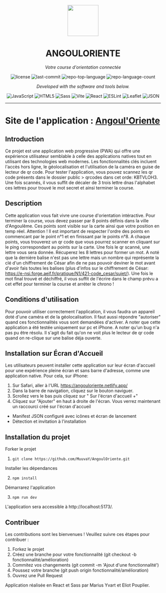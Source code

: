 <p align="center">
  <img src="https://angouloriente.netlify.app/assets/logo-angouloriente-BX4nC5aD.webp" width="100" />
</p>
<p align="center">
    <h1 align="center">ANGOULORIENTE</h1>
</p>
<p align="center">
    <em>Votre course d'orientation connectée</em>
</p>
<p align="center">
	<img src="https://img.shields.io/github/license/MuuvaY/AngoulOriente?style=flat&color=0080ff" alt="license">
	<img src="https://img.shields.io/github/last-commit/MuuvaY/AngoulOriente?style=flat&logo=git&logoColor=white&color=0080ff" alt="last-commit">
	<img src="https://img.shields.io/github/languages/top/MuuvaY/AngoulOriente?style=flat&color=0080ff" alt="repo-top-language">
	<img src="https://img.shields.io/github/languages/count/MuuvaY/AngoulOriente?style=flat&color=0080ff" alt="repo-language-count">
<p>
<p align="center">
		<em>Developed with the software and tools below.</em>
</p>
<p align="center">
	<img src="https://img.shields.io/badge/JavaScript-F7DF1E.svg?style=flat&logo=JavaScript&logoColor=black" alt="JavaScript">
	<img src="https://img.shields.io/badge/HTML5-E34F26.svg?style=flat&logo=HTML5&logoColor=white" alt="HTML5">
	<img src="https://img.shields.io/badge/Sass-CC6699.svg?style=flat&logo=Sass&logoColor=white" alt="Sass">
	<img src="https://img.shields.io/badge/Vite-646CFF.svg?style=flat&logo=Vite&logoColor=white" alt="Vite">
	<img src="https://img.shields.io/badge/React-61DAFB.svg?style=flat&logo=React&logoColor=black" alt="React">
	<img src="https://img.shields.io/badge/ESLint-4B32C3.svg?style=flat&logo=ESLint&logoColor=white" alt="ESLint">
	<img src="https://img.shields.io/badge/Leaflet-199900.svg?style=flat&logo=Leaflet&logoColor=white" alt="Leaflet">
	<img src="https://img.shields.io/badge/JSON-000000.svg?style=flat&logo=JSON&logoColor=white" alt="JSON">
</p>
<hr>

# Site de l'application : [Angoul'Oriente](https://angouloriente.netlify.app/)

## Introduction

Ce projet est une application web progressive (PWA) qui offre une expérience utilisateur semblable à celle des applications natives tout en utilisant des technologies web modernes. Les fonctionnalités clés incluent l'accès hors ligne, le géolocalisation et l'utilisation de la caméra en guise de lecteur de qr code. Pour tester l'application, vous pouvez scannez les qr code présents dans le dossier public > qrcodes dans cet orde: KBTVLOH3. Une fois scannés, il vous suffit de décaler de 3 trois lettre dnas l'alphabet ces lettres pour trouvé le mot secret et ainsi terminer la course.

## Description

Cette application vous fait vivre une course d'orientation intéractive. Pour terminer la course, vous devez passer par 8 points définis dans la ville d'Angoulême. Ces points sont visible sur la carte ainsi que votre position en temp réel. Attention ! Il est important de respecter l'ordre des points en commencant par le point n°1 et en finissant par le points n°8. A chaque points, vous trouverez un qr code que vous pourrez scanner en cliquant sur le ping correspondant au points sur la carte. Une fois le qr scanné, une lettre vous sera donnée. Récuperez les 8 lettres pour former un mot. A noté que la dernière balise n'est pas une lettre mais un nombre qui représente la clé d'un chiffrement de César afin de ne pas pouvoir deviner le mot avant d'avoir fais toutes les balises (plus d'infos sur le chiffrement de César: https://e-nsi.forge.aeif.fr/pratique/N1/421-code_cesar/sujet/). Une fois le mot final trouvé et déchiffré, il vous suffit de l'écrire dans le champ prévu a cet effet pour terminer la course et arréter le chrono !

## Conditions d'utilisation

Pour pouvoir utiliser correctement l'application, il vous faudra un appareil doté d'une caméra et de la géolocalisation. Il faut aussi répondre "autoriser" quand ces fonctionnalités vous sont demandées d'activer.
A noter que cette application a été testée uniquement sur pc et iPhone. A noter qu'un bug n'a pas pu être résolu. Il s'agit du fait qu'on ne voit plus le lecteur de qr code quand on re-clique sur une balise déja ouverte.

## Installation sur Écran d'Accueil

Les utilisateurs peuvent installer cette application sur leur écran d'accueil pour une expérience pleine écran et sans barre d'adresse, comme une application native. Pour cela, sur iPhone: 
1. Sur Safari, aller à l'URL https://angouloriente.netlify.app/
2. Dans la barre de navigation, cliquez sur le bouton naviguer.
3. Scrollez vers le bas puis cliquez sur " Sur l'écran d'accueil         +"
4. Cliquez sur "Ajouter" en haut à droite de l'écran.
Vous verrez maintenant un raccourci créé sur l'écran d'accueil

- Manifest JSON configuré avec icônes et écran de lancement
- Détection et invitation à l'installation

## Installation du projet

Forker le projet

1. `git clone https://github.com/MuuvaY/AngoulOriente.git `

Installer les dépendances 

2. `npm install `

Démarrarez l'application 

3. `npm run dev`

L'application sera accessible à http://localhost:5173/.

## Contribuer

Les contributions sont les bienvenues ! Veuillez suivre ces étapes pour contribuer :

1. Forkez le projet
2. Créez une branche pour votre fonctionnalité (git checkout -b fonctionnalité/amélioration)
3. Commitez vos changements (git commit -m 'Ajout d'une fonctionnalité')
4. Poussez votre branche (git push origin fonctionnalité/amélioration)
5. Ouvrez une Pull Request

Application réalisée en React et Sass par Marius Yvart et Eliot Pouplier.
